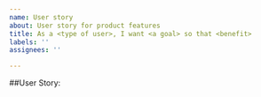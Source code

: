 ```yaml
---
name: User story
about: User story for product features
title: As a <type of user>, I want <a goal> so that <benefit>
labels: ''
assignees: ''

---
```


##User Story: <title>

##Acceptance criteria
- [ ] Criterion 1
- [ ] Criterion 2
- [ ] Criterion 2


##Definition of done
